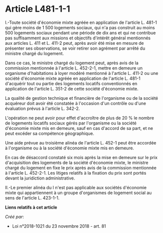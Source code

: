 # Article L481-1-1

I.-Toute société d'économie mixte agréée en application de l'article L. 481-1 qui gère moins de 1 500 logements sociaux, qui
n'a pas construit au moins 500 logements sociaux pendant une période de dix ans et qui ne contribue pas suffisamment aux
missions et objectifs d'intérêt général mentionnés aux articles L. 411 et L. 411-2 peut, après avoir été mise en mesure de
présenter ses observations, se voir retirer son agrément par arrêté du ministre chargé du logement.

Dans ce cas, le ministre chargé du logement peut, après avis de la commission mentionnée à l'article L. 452-2-1, mettre en
demeure un organisme d'habitations à loyer modéré mentionné à l'article L. 411-2 ou une société d'économie mixte agréée en
application de l'article L. 481-1 d'acquérir tout ou partie des logements locatifs conventionnés en application de l'article
L. 351-2 de cette société d'économie mixte.

La qualité de gestion technique et financière de l'organisme ou de la société acquéreur doit avoir été constatée à l'occasion
d'un contrôle ou d'une évaluation prévus à l'article L. 342-2.

L'opération ne peut avoir pour effet d'accroître de plus de 20 % le nombre de logements locatifs sociaux gérés par
l'organisme ou la société d'économie mixte mis en demeure, sauf en cas d'accord de sa part, et ne peut excéder sa compétence
géographique.

Une aide prévue au troisième alinéa de l'article L. 452-1 peut être accordée à l'organisme ou à la société d'économie mixte
mis en demeure.

En cas de désaccord constaté six mois après la mise en demeure sur le prix d'acquisition des logements de la société
d'économie mixte, le ministre chargé du logement en fixe le prix après avis de la commission mentionnée à l'article L.
452-2-1. Les litiges relatifs à la fixation du prix sont portés devant la juridiction administrative.

II.-Le premier alinéa du I n'est pas applicable aux sociétés d'économie mixte qui appartiennent à un groupe d'organismes de
logement social au sens de l'article L. 423-1-1.

**Liens relatifs à cet article**

_Créé par_:

  - Loi n°2018-1021 du 23 novembre 2018 - art. 81
